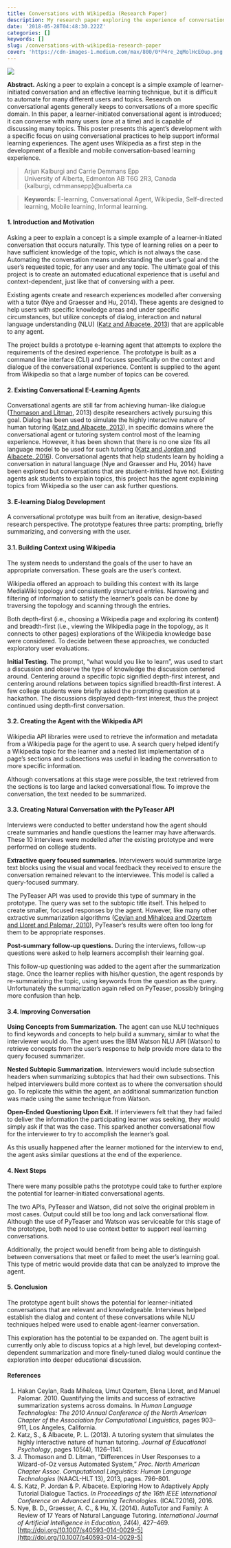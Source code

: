 ```yaml
---
title: Conversations with Wikipedia (Research Paper)
description: My research paper exploring the experience of conversational education.
date: '2018-05-28T04:48:30.222Z'
categories: []
keywords: []
slug: /conversations-with-wikipedia-research-paper
cover: 'https://cdn-images-1.medium.com/max/800/0*P4re_2qMolHcE0up.png'
---
```


![](https://cdn-images-1.medium.com/max/800/0*P4re_2qMolHcE0up.png)

**Abstract.** Asking a peer to explain a concept is a simple example of learner-initiated conversation and an effective learning technique, but it is difficult to automate for many different users and topics. Research on conversational agents generally keeps to conversations of a more specific domain. In this paper, a learner-initiated conversational agent is introduced; it can converse with many users (one at a time) and is capable of discussing many topics. This poster presents this agent’s development with a specific focus on using conversational practices to help support informal learning experiences. The agent uses Wikipedia as a first step in the development of a flexible and mobile conversation-based learning experience.

> Arjun Kalburgi and Carrie Demmans Epp  
> University of Alberta, Edmonton AB T6G 2R3, Canada  
> {kalburgi, cdmmansepp}@ualberta.ca

> **Keywords:** E-learning, Conversational Agent, Wikipedia, Self-directed learning, Mobile learning, Informal learning.

#### 1. Introduction and Motivation

Asking a peer to explain a concept is a simple example of a learner-initiated conversation that occurs naturally. This type of learning relies on a peer to have sufficient knowledge of the topic, which is not always the case. Automating the conversation means understanding the user’s goal and the user’s requested topic, for any user and any topic. The ultimate goal of this project is to create an automated educational experience that is useful and context-dependent, just like that of conversing with a peer.

Existing agents create and research experiences modelled after conversing with a tutor (Nye and Graesser and Hu, 2014). These agents are designed to help users with specific knowledge areas and under specific circumstances, but utilize concepts of dialog, interaction and natural language understanding (NLU) ([Katz and Albacete, 2013](http://psycnet.apa.org/record/2013-31546-001)) that are applicable to any agent.

The project builds a prototype e-learning agent that attempts to explore the requirements of the desired experience. The prototype is built as a command line interface (CLI) and focuses specifically on the context and dialogue of the conversational experience. Content is supplied to the agent from Wikipedia so that a large number of topics can be covered.

#### 2. Existing Conversational E-Learning Agents

Conversational agents are still far from achieving human-like dialogue ([Thomason and Litman](http://aclweb.org/anthology/N/N13/N13-1098.pdf), 2013) despite researchers actively pursuing this goal. Dialog has been used to simulate the highly interactive nature of human tutoring ([Katz and Albacete, 2013](http://psycnet.apa.org/record/2013-31546-001)), in specific domains where the conversational agent or tutoring system control most of the learning experience. However, it has been shown that there is no one size fits all language model to be used for such tutoring ([Katz and Jordan and Albacete, 2016](https://ieeexplore.ieee.org/document/7756915/)). Conversational agents that help students learn by holding a conversation in natural language (Nye and Graesser and Hu, 2014) have been explored but conversations that are student-initiated have not. Existing agents ask students to explain topics, this project has the agent explaining topics from Wikipedia so the user can ask further questions.

#### 3. E-learning Dialog Development

A conversational prototype was built from an iterative, design-based research perspective. The prototype features three parts: prompting, briefly summarizing, and conversing with the user.

#### 3.1. Building Context using Wikipedia

The system needs to understand the goals of the user to have an appropriate conversation. These goals are the user’s context.

Wikipedia offered an approach to building this context with its large MediaWiki topology and consistently structured entries. Narrowing and filtering of information to satisfy the learner’s goals can be done by traversing the topology and scanning through the entries.

Both depth-first (i.e., choosing a Wikipedia page and exploring its content) and breadth-first (i.e., viewing the Wikipedia page in the topology, as it connects to other pages) explorations of the Wikipedia knowledge base were considered. To decide between these approaches, we conducted exploratory user evaluations.

**Initial Testing.** The prompt, “what would you like to learn”, was used to start a discussion and observe the type of knowledge the discussion centered around. Centering around a specific topic signified depth-first interest, and centering around relations between topics signified breadth-first interest. A few college students were briefly asked the prompting question at a hackathon. The discussions displayed depth-first interest, thus the project continued using depth-first conversation.

#### 3.2. Creating the Agent with the Wikipedia API

Wikipedia API libraries were used to retrieve the information and metadata from a Wikipedia page for the agent to use. A search query helped identify a Wikipedia topic for the learner and a nested list implementation of a page’s sections and subsections was useful in leading the conversation to more specific information.

Although conversations at this stage were possible, the text retrieved from the sections is too large and lacked conversational flow. To improve the conversation, the text needed to be summarized.

#### 3.3. Creating Natural Conversation with the PyTeaser API

Interviews were conducted to better understand how the agent should create summaries and handle questions the learner may have afterwards. These 10 interviews were modelled after the existing prototype and were performed on college students.

**Extractive query focused summaries.** Interviewers would summarize large text blocks using the visual and vocal feedback they received to ensure the conversation remained relevant to the interviewee. This model is called a query-focused summary.

The PyTeaser API was used to provide this type of summary in the prototype. The query was set to the subtopic title itself. This helped to create smaller, focused responses by the agent. However, like many other extractive summarization algorithms ([Ceylan and Mihalcea and Ozertem and Lloret and Palomar, 2010](http://wing.comp.nus.edu.sg/~antho/N/N10/N10-1133.pdf)), PyTeaser’s results were often too long for them to be appropriate responses.

**Post-summary follow-up questions.** During the interviews, follow-up questions were asked to help learners accomplish their learning goal.

This follow-up questioning was added to the agent after the summarization stage. Once the learner replies with his/her question, the agent responds by re-summarizing the topic, using keywords from the question as the query. Unfortunately the summarization again relied on PyTeaser, possibly bringing more confusion than help.

#### 3.4. Improving Conversation

**Using Concepts from Summarization.** The agent can use NLU techniques to find keywords and concepts to help build a summary, similar to what the interviewer would do. The agent uses the IBM Watson NLU API (Watson) to retrieve concepts from the user’s response to help provide more data to the query focused summarizer.

**Nested Subtopic Summarization.** Interviewers would include subsection headers when summarizing subtopics that had their own subsections. This helped interviewers build more context as to where the conversation should go. To replicate this within the agent, an additional summarization function was made using the same technique from Watson.

**Open-Ended Questioning Upon Exit.** If interviewers felt that they had failed to deliver the information the participating learner was seeking, they would simply ask if that was the case. This sparked another conversational flow for the interviewer to try to accomplish the learner’s goal.

As this usually happened after the learner motioned for the interview to end, the agent asks similar questions at the end of the experience.

#### 4\. Next Steps

There were many possible paths the prototype could take to further explore the potential for learner-initiated conversational agents.

The two APIs, PyTeaser and Watson, did not solve the original problem in most cases. Output could still be too long and lack conversational flow. Although the use of PyTeaser and Watson was serviceable for this stage of the prototype, both need to use context better to support real learning conversations.

Additionally, the project would benefit from being able to distinguish between conversations that meet or failed to meet the user’s learning goal. This type of metric would provide data that can be analyzed to improve the agent.

#### **5\. Conclusion**

The prototype agent built shows the potential for learner-initiated conversations that are relevant and knowledgeable. Interviews helped establish the dialog and content of these conversations while NLU techniques helped were used to enable agent-learner conversation.

This exploration has the potential to be expanded on. The agent built is currently only able to discuss topics at a high level, but developing context-dependent summarization and more finely-tuned dialog would continue the exploration into deeper educational discussion.

#### **References**

1.  Hakan Ceylan, Rada Mihalcea, Umut Ozertem, Elena Lloret, and Manuel Palomar. 2010. Quantifying the limits and success of extractive summarization systems across domains. In _Human Language Technologies: The 2010 Annual Conference of the North American Chapter of the Association for Computational Linguistics_, pages 903–911, Los Angeles, California.
2.  Katz, S., & Albacete, P. L. (2013). A tutoring system that simulates the highly interactive nature of human tutoring. _Journal of Educational Psychology_, pages 105(4), 1126–1141.
3.  J. Thomason and D. Litman, “Differences in User Responses to a Wizard-of-Oz versus Automated System,” _Proc. North American Chapter Assoc. Computational Linguistics: Human Language Technologies_ (NAACL-HLT 13), 2013, pages. 796–801.
4.  S. Katz, P. Jordan & P. Albacete. Exploring How to Adaptively Apply Tutorial Dialogue Tactics. _In Proceedings of the 16th IEEE International Conference on Advanced Learning Technologies._ (ICALT2016), 2016.
5.  Nye, B. D., Graesser, A. C., & Hu, X. (2014). AutoTutor and Family: A Review of 17 Years of Natural Language Tutoring. _International Journal of Artificial Intelligence in Education_, _24_(4), 427–469. [http://doi.org/10.1007/s40593-014-0029-5](http://doi.org/10.1007/s40593-014-0029-5)
